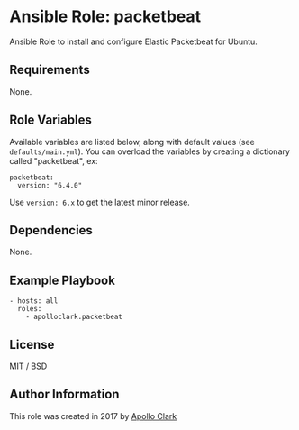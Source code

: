 # Ansible Role: packetbeat

Ansible Role to install and configure Elastic Packetbeat for Ubuntu.


## Requirements

None.

## Role Variables

Available variables are listed below, along with default values (see `defaults/main.yml`).
You can overload the variables by creating a dictionary called "packetbeat", ex:

    packetbeat:
      version: "6.4.0"

Use `version: 6.x` to get the latest minor release.

## Dependencies

None.

## Example Playbook

    - hosts: all
      roles:
        - apolloclark.packetbeat

## License

MIT / BSD

## Author Information

This role was created in 2017 by [Apollo Clark](https://www.apolloclark.com/)
